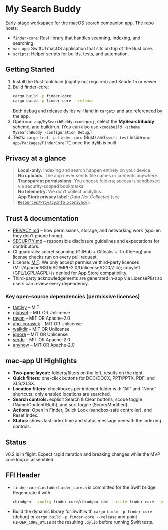 # My Search Buddy

Early-stage workspace for the macOS search companion app. The repo hosts:

- `finder-core`: Rust library that handles scanning, indexing, and searching.
- `mac-app`: SwiftUI macOS application that sits on top of the Rust core.
- `scripts`: Helper scripts for builds, tests, and automation.

## Getting Started

1. Install the Rust toolchain (nightly not required) and Xcode 15 or newer.
2. Build finder-core:
   ```bash
   cargo build -p finder-core
   cargo build -p finder-core --release
   ```
   Both debug and release dylibs will land in `target/` and are referenced by the app.
3. Open `mac-app/MySearchBuddy.xcodeproj`, select the **MySearchBuddy** scheme, and build/run. (You can also use `xcodebuild -scheme MySearchBuddy -configuration Debug`.)
4. Tests: `cargo test -p finder-core` (Rust) and `swift test` inside `mac-app/Packages/FinderCoreFFI` once the dylib is built.

## Privacy at a glance

> **Local-only.** Indexing and search happen entirely on your device.  
> **No uploads.** The app never sends file names or contents anywhere.  
> **Transparent permissions.** You choose folders; access is sandboxed via security-scoped bookmarks.  
> **No telemetry.** We don’t collect analytics.  
> **App Store privacy label:** *Data Not Collected* (see [`Resources/PrivacyInfo.xcprivacy`](mac-app/Resources/PrivacyInfo.xcprivacy)).

## Trust & documentation

- [PRIVACY.md](PRIVACY.md) – how permissions, storage, and networking work (spoiler: they don’t phone home).
- [SECURITY.md](SECURITY.md) – responsible disclosure guidelines and expectations for contributors.
- CI guardrails: secret scanning (GitHub + Gitleaks + TruffleHog) and license checks run on every pull request.
- License: [MIT](LICENSE). We only accept permissive third-party licenses (MIT/Apache/BSD/ISC/MPL-2.0/Unlicense/CC0/Zlib); copyleft (GPL/LGPL/AGPL) is denied for App Store compatibility.
- Third-party acknowledgements are generated in-app via LicensePlist so users can review every dependency.

### Key open-source dependencies (permissive licenses)

- [tantivy](https://crates.io/crates/tantivy) – MIT
- [globset](https://crates.io/crates/globset) – MIT OR Unlicense
- [rayon](https://crates.io/crates/rayon) – MIT OR Apache-2.0
- [aho-corasick](https://crates.io/crates/aho-corasick) – MIT OR Unlicense
- [walkdir](https://crates.io/crates/walkdir) – MIT OR Unlicense
- [ignore](https://crates.io/crates/ignore) – MIT OR Unlicense
- [serde](https://crates.io/crates/serde) – MIT OR Apache-2.0
- [anyhow](https://crates.io/crates/anyhow) – MIT OR Apache-2.0

## mac-app UI Highlights

- **Two-pane layout:** folders/filters on the left, results on the right.
- **Quick filters:** one-click buttons for DOC/DOCX, PPT/PPTX, PDF, and XLS/XLSX.
- **Location filters:** checkboxes per indexed folder with “All” and “None” shortcuts; only enabled locations are searched.
- **Search controls:** explicit Search & Clear buttons, scope toggle (Name/Content/Both), and sort toggle (Score/Modified).
- **Actions:** Open in Finder, Quick Look (sandbox-safe controller), and Reset Index.
- **Status:** shows last index time and status message beneath the indexing controls.

## Status

v0.2 is in flight. Expect rapid iteration and breaking changes while the MVP core loop is assembled.

## FFI Header

- `finder-core/include/finder_core.h` is committed for the Swift bridge. Regenerate it with:
  ```bash
  cbindgen --config finder-core/cbindgen.toml --crate finder-core --output finder-core/include/finder_core.h
  ```
- Build the dynamic library for Swift with `cargo build -p finder-core` (debug) or `cargo build -p finder-core --release` and point `FINDER_CORE_DYLIB` at the resulting `.dylib` before running Swift tests.

